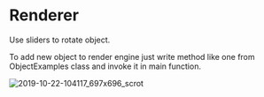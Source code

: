 # Renderer
Use sliders to rotate object.

To add new object to render engine just write method like one from ObjectExamples class and invoke it in main function.

![2019-10-22-104117_697x696_scrot](https://user-images.githubusercontent.com/44362374/67274932-c7d4fa80-f4c1-11e9-897e-b25ab8d228b6.png)


